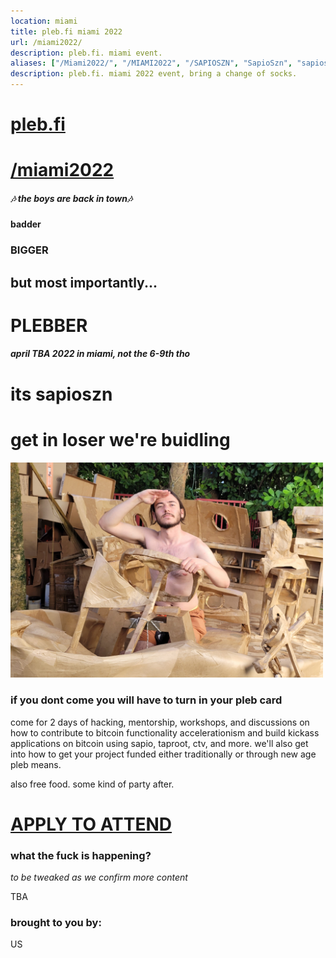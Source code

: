 ```yaml
---
location: miami
title: pleb.fi miami 2022
url: /miami2022/
description: pleb.fi. miami event.
aliases: ["/Miami2022/", "/MIAMI2022", "/SAPIOSZN", "SapioSzn", "sapioszn"]
description: pleb.fi. miami 2022 event, bring a change of socks.
---
```


# [pleb.fi](/)
# [/miami2022](/miami2022)


##### 🎶 the boys are back in town🎶
<h4>badder</h4>
<h3>BIGGER</h3>
<h2>but most importantly...</h2>
<h1> PLEBBER </h1>
<h5> april TBA 2022 in miami, not the 6-9th tho</h5>
<h1> its sapioszn </h1>
<h1> get in loser we're buidling </h1>
<img src="/pleb22.jpg" width="500px" />


### if you dont come you will have to turn in your pleb card

come for 2 days of hacking, mentorship, workshops, and discussions on how to
contribute to bitcoin functionality accelerationism and build kickass
applications on bitcoin using sapio, taproot, ctv, and more. we'll also get
into how to get your project funded either traditionally or through new age
pleb means.

also free food. some kind of party after.


# [APPLY TO ATTEND](https://docs.google.com/forms/d/e/1FAIpQLScw_WRhg3SfdRcPQKDjnxclpj8hogIoZRwmLScR6R5hrpCQEQ/viewform)


### what the fuck is happening?
_to be tweaked as we confirm more content_

TBA


### brought to you by:

US
